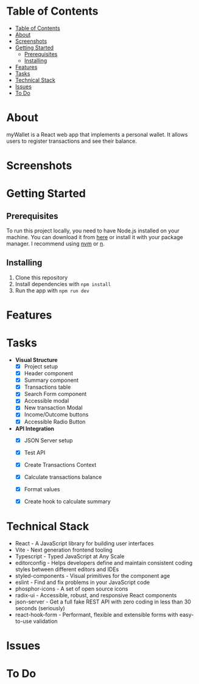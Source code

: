 
# Table of Contents

- [Table of Contents](#table-of-contents)
- [About](#about)
- [Screenshots](#screenshots)
- [Getting Started](#getting-started)
  - [Prerequisites](#prerequisites)
  - [Installing](#installing)
- [Features](#features)
- [Tasks](#tasks)
- [Technical Stack](#technical-stack)
- [Issues](#issues)
- [To Do](#to-do)

# About

myWallet is a React web app that implements a personal wallet. It allows users to register transactions and see their balance.

# Screenshots


# Getting Started

## Prerequisites

To run this project locally, you need to have Node.js installed on your machine. You can download it from [here](https://nodejs.org/en/download/) or install it with your package manager. I recommend using [nvm](https://github.com/nvm-sh/nvm) or [n](https://github.com/tj/n).

## Installing

1. Clone this repository
2. Install dependencies with `npm install`
3. Run the app with `npm run dev`

# Features


# Tasks

- **Visual Structure**
  - [x] Project setup
  - [x] Header component
  - [x] Summary component
  - [x] Transactions table
  - [x] Search Form component
  - [x] Accessible modal
  - [x] New transaction Modal
  - [x] Income/Outcome buttons
  - [x] Accessible Radio Button 
- **API Integration**
  - [x] JSON Server setup
  - [x] Test API
  - [x] Create Transactions Context
  - [x] Calculate transactions balance
  - [x] Format values
  - [x] Create hook to calculate summary


# Technical Stack

- React - A JavaScript library for building user interfaces
- Vite - Next generation frontend tooling
- Typescript - Typed JavaScript at Any Scale
- editorconfig - Helps developers define and maintain consistent coding styles between different editors and IDEs
- styled-components - Visual primitives for the component age
- eslint - Find and fix problems in your JavaScript code
- phosphor-icons - A set of open source icons
- radix-ui - Accessible, robust, and responsive React components
- json-server - Get a full fake REST API with zero coding in less than 30 seconds (seriously)
- react-hook-form - Performant, flexible and extensible forms with easy-to-use validation

# Issues


# To Do